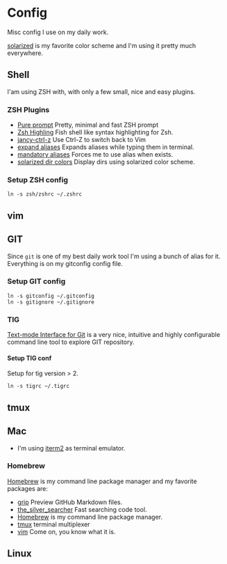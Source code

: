 # Config

Misc config I use on my daily work.

[solarized](http://ethanschoonover.com/solarized) is my favorite color scheme and I'm using it pretty much everywhere.

## Shell

I'am using ZSH with, with only a few small, nice and easy plugins.

### ZSH Plugins

* [Pure prompt](https://github.com/sindresorhus/pure) Pretty, minimal and fast ZSH prompt
* [Zsh Highling](https://github.com/zsh-users/zsh-syntax-highlighting) Fish shell like syntax highlighting for Zsh.
* [jancy-ctrl-z](https://github.com/robbyrussell/oh-my-zsh/tree/master/plugins/fancy-ctrl-z) Use Ctrl-Z to switch back to Vim
* [expand aliases](https://github.com/jarmo/expand-aliases-oh-my-zsh) Expands aliases while typing them in terminal.
* [mandatory aliases](http://lkdjiin.github.io/blog/2015/07/20/de-meilleurs-alias-avec-zsh/) Forces me to use alias when exists.
* [solarized dir colors](https://github.com/seebi/dircolors-solarized) Display dirs using solarized color scheme.

### Setup ZSH config

```
ln -s zsh/zshrc ~/.zshrc
```

## vim

## GIT

Since ```git``` is one of my best daily work tool I'm using a bunch of alias for it. Everything is on my gitconfig config file.

###  Setup GIT config

```
ln -s gitconfig ~/.gitconfig
ln -s gitignore ~/.gitignore
```

### TIG

[Text-mode Interface for Git](https://jonas.github.io/tig/) is a very nice, intuitive and highly configurable command line tool
to explore GIT repository.

#### Setup TIG conf

Setup for tig version > 2.

```
ln -s tigrc ~/.tigrc
```

## tmux

## Mac

* I'm using [iterm2](https://www.iterm2.com/) as terminal emulator.

### Homebrew

[Homebrew](https://brew.sh/index_fr.html) is my command line package manager and my favorite packages are:

* [grip](https://github.com/joeyespo/grip) Preview GitHub Markdown files.
* [the_silver_searcher](https://geoff.greer.fm/ag/) Fast searching code tool.
* [Homebrew](https://brew.sh/index_fr.html) is my command line package manager.
* [tmux](https://github.com/tmux/tmux) terminal multiplexer
* [vim](http://www.vim.org/) Come on, you know what it is.

## Linux


